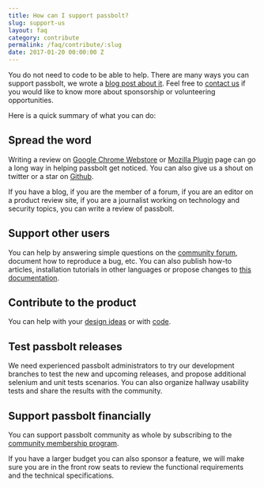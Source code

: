 ```yaml
---
title: How can I support passbolt?
slug: support-us
layout: faq
category: contribute
permalink: /faq/contribute/:slug
date: 2017-01-20 00:00:00 Z
---
```

You do not need to code to be able to help. There are many ways you can support passbolt, we wrote a
[blog post about it](https://medium.com/passbolt/are-you-doing-your-part-5d1b68e12f35).
Feel free to [contact us](mailto:contact@passbolt.com) if you would like to know more about 
sponsorship or volunteering opportunities. 

Here is a quick summary of what you can do:

## Spread the word

Writing a review on [Google Chrome Webstore](https://chrome.google.com/webstore/detail/passbolt-open-source-pass/didegimhafipceonhjepacocaffmoppf) or 
[Mozilla Plugin](https://addons.mozilla.org/en-US/firefox/addon/passbolt/reviews/) page can go a long 
way in helping passbolt get noticed. You can also give us a shout on twitter or a star 
on [Github](http://github.com/passbolt/).

If you have a blog, if you are the member of a forum, if you are an editor on a product review site, 
if you are a journalist working on technology and security topics, you can write a review of passbolt.

## Support other users

You can help by answering simple questions on the [community forum](https://community.passbolt.com),
document how to reproduce a bug, etc. You can also publish how-to articles, installation tutorials in 
other languages or propose changes to [this documentation](https://github.com/passbolt/passbolt_help).

## Contribute to the product

You can help with your [design ideas](/faq/start/design-contribution) 
or with [code](/faq/start/code-contribution).

## Test passbolt releases

We need experienced passbolt administrators to try our development branches to test the new and upcoming 
releases, and propose additional selenium and unit tests scenarios.
You can also organize hallway usability tests and share the results with the community.

## Support passbolt financially

You can support passbolt community as whole by subscribing to the 
[community membership program](https://www.passbolt.com/services/community).

If you have a larger budget you can also sponsor a feature, we will make sure you are in the
front row seats to review the functional requirements and the technical specifications. 
